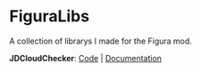 # FiguraLibs
A collection of librarys I made for the Figura mod.

**JDCloudChecker**: [Code](https://github.com/JaegerwaldDev/FiguraLibs/blob/main/jd_cloud_checker.lua) | [Documentation](https://github.com/JaegerwaldDev/FiguraLibs/blob/main/jd_cloud_checker.md)
